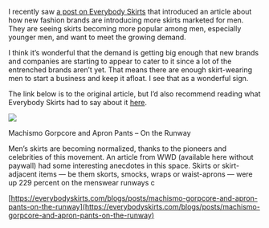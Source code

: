I recently saw [a post on Everybody Skirts](https://everybodyskirts.com/blogs/posts/machismo-gorpcore-and-apron-pants-on-the-runway) that introduced an article about how new fashion brands are introducing more skirts marketed for men. They are seeing skirts becoming more popular among men, especially younger men, and want to meet the growing demand.

I think it’s wonderful that the demand is getting big enough that new brands and companies are starting to appear to cater to it since a lot of the entrenched brands aren’t yet. That means there are enough skirt-wearing men to start a business and keep it afloat. I see that as a wonderful sign.

The link below is to the original article, but I’d also recommend reading what Everybody Skirts had to say about it [here](https://everybodyskirts.com/blogs/posts/machismo-gorpcore-and-apron-pants-on-the-runway).

[](https://everybodyskirts.com/blogs/posts/machismo-gorpcore-and-apron-pants-on-the-runway "Machismo Gorpcore and Apron Pants – On the Runway")

![](e3a0a193-d93d-42df-ac68-fb1eefa38713.jpg)

Machismo Gorpcore and Apron Pants – On the Runway

Men’s skirts are becoming normalized, thanks to the pioneers and celebrities of this movement. An article from WWD (available here without paywall) had some interesting anecdotes in this space. Skirts or skirt-adjacent items — be them skorts, smocks, wraps or waist-aprons — were up 229 percent on the menswear runways c

[https://everybodyskirts.com/blogs/posts/machismo-gorpcore-and-apron-pants-on-the-runway](https://everybodyskirts.com/blogs/posts/machismo-gorpcore-and-apron-pants-on-the-runway)